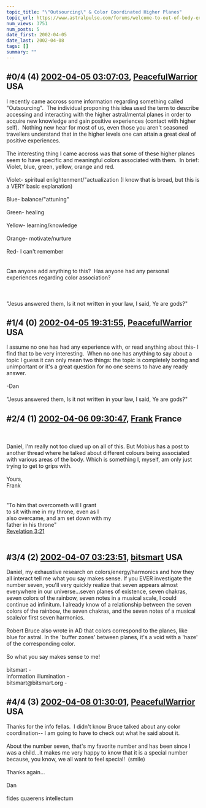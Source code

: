 ```yaml
---
topic_title: "\"Outsourcing\" & Color Coordinated Higher Planes"
topic_url: https://www.astralpulse.com/forums/welcome-to-out-of-body-experiences!/outsourcing-color-coordinated-higher-planes
num_views: 3751
num_posts: 5
date_first: 2002-04-05
date_last: 2002-04-08
tags: []
summary: ""
---
```


## \#0/4 (4) [2002-04-05 03:07:03](https://www.astralpulse.com/forums/index.php?msg=116286), [PeacefulWarrior](https://www.astralpulse.com/forums/profile/?u=230) USA ##
<section>
I recently came accross some information regarding something called "Outsourcing".  The individual proponing this idea used the term to describe accessing and interacting with the higher astral/mental planes in order to acquire new knowledge and gain positive experiences (contact with higher self).  Nothing new hear for most of us, even those you aren't seasoned travellers understand that in the higher levels one can attain a great deal of positive experiences.
<br>
<br>
The interesting thing I came accross was that some of these higher planes seem to have specific and meaningful colors associated with them.  In brief: Violet, blue, green, yellow, orange and red.
<br>
<br>
Violet- spiritual enlightenment/"actualization (I know that is broad, but this is a VERY basic explanation)
<br>
<br>
Blue- balance/"attuning"
<br>
<br>
Green- healing
<br>
<br>
Yellow- learning/knowledge
<br>
<br>
Orange- motivate/nurture
<br>
<br>
Red- I can't remember
<br>
<br>
<br>
Can anyone add anything to this?  Has anyone had any personal experiences regarding color association?
<br>
<br>
<br>
<br>
"Jesus answered them, Is it not written in your law, I said, Ye are gods?"
<br>
</section>

## \#1/4 (0) [2002-04-05 19:31:55](https://www.astralpulse.com/forums/index.php?msg=2777), [PeacefulWarrior](https://www.astralpulse.com/forums/profile/?u=230) USA ##
<section>
I assume no one has had any experience with, or read anything about this- I find that to be very interesting.  When no one has anything to say about a topic I guess it can only mean two things: the topic is completely boring and unimportant or it's a great question for no one seems to have any ready answer.
<br>
<br>
-Dan
<br>
<br>
"Jesus answered them, Is it not written in your law, I said, Ye are gods?"
<br>
</section>

## \#2/4 (1) [2002-04-06 09:30:47](https://www.astralpulse.com/forums/index.php?msg=2840), [Frank](https://www.astralpulse.com/forums/profile/?u=359) France ##
<section>
<br>
<br>
Daniel, I'm really not too clued up on all of this. But Mobius has a post to another thread where he talked about different colours being associated with various areas of the body. Which is something I, myself, am only just trying to get to grips with.
<br>
<br>
Yours,
<br>
Frank
<br>
<br>
<br>
"To him that overcometh will I grant
<br>
to sit with me in my throne, even as I
<br>
also overcame, and am set down with my
<br>
father in his throne"
<br>
<u>
 Revelation 3:21
</u>
<br>
<br>
</section>

## \#3/4 (2) [2002-04-07 03:23:51](https://www.astralpulse.com/forums/index.php?msg=2910), [bitsmart](https://www.astralpulse.com/forums/profile/?u=324) USA ##
<section>
Daniel, my exhaustive research on colors/energy/harmonics and how they all interact tell me what you say makes sense. If you EVER investigate the number seven, you'll very quickly realize that seven appears almost everywhere in our universe...seven planes of existence, seven chakras, seven colors of the rainbow, seven notes in a musical scale, I could continue ad infinitum. I already know of a relationship between the seven colors of the rainbow, the seven chakras, and the seven notes of a musical scale/or first seven harmonics.
<br>
<br>
Robert Bruce also wrote in AD that colors correspond to the planes, like blue for astral. In the 'buffer zones' between planes, it's a void with a 'haze' of the corresponding color.
<br>
<br>
So what you say makes sense to me!
<br>
<br>
bitsmart -
<br>
information illumination -
<br>
bitsmart@bitsmart.org -
</section>

## \#4/4 (3) [2002-04-08 01:30:01](https://www.astralpulse.com/forums/index.php?msg=3006), [PeacefulWarrior](https://www.astralpulse.com/forums/profile/?u=230) USA ##
<section>
Thanks for the info fellas.  I didn't know Bruce talked about any color coordination-- I am going to have to check out what he said about it.
<br>
<br>
About the number seven, that's my favorite number and has been since I was a child...it makes me very happy to know that it is a special number because, you know, we all want to feel special!  (smile)
<br>
<br>
Thanks again...
<br>
<br>
Dan
<br>
<br>
fides quaerens intellectum
</section>